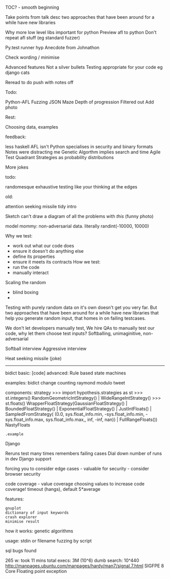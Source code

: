 TOC? - smooth beginning

Take points from talk desc
    two approaches that have been around for a while have new libraries

Why more low level libs important for python
Preview afl to python
Don't repeat afl stuff (eg standard fuzzer)

Py.test runner hyp
Anecdote from Johnathon

Check wording / minimise

Advanced features
Not a silver bullets
Testing appropriate for your code eg django cats

Reread to do
push with notes off

Todo:

Python-AFL
Fuzzing JSON
Maze
    Depth of progression
    Filtered out
Add photo

Rest:

Choosing data, examples

feedback:

less haskell
AFL
    isn't Python
    specialises in security and binary formats
Notes were distracting me
Genetic Algorthm implies search and time
Agile Test Quadrant
Strategies as probability distributions

More jokes


todo:

randomesque
exhaustive
testing like your
thinking at the edges



old:

attention seeking missile
tidy intro

Sketch
can't draw a diagram of all the problems with *this* (funny photo)

model mommy: non-adversarial data. literally randint(-10000, 10000)


Why we test:
- work out what our code does
- ensure it doesn't do anything else
- define its properties
- ensure it meets its contracts
How we test:
- run the code
- manually interact



Scaling the random

- blind boxing
-

Testing with purely random data on it's own doesn't get you very far. But
two approaches that have been around for a while have new libraries that
help you generate random input, that homes in on failing testcases.


We don't let developers manually test, We hire QAs to manually test our code, why let them choose test inputs?
Softballing, unimaginitive, non-adversarial


Softball interview
Aggressive interview


Heat seeking missile (joke)



---

bidict
    basic:
        [code]
    advanced:
        Rule based state machines

examples:
    bidict
    change counting
    raymond modulo tweet


components:
    strategy
        >>> import hypothesis.strategies as st
        >>> st.integers()
        RandomGeometricIntStrategy() | WideRangeIntStrategy()
        >>> st.floats()
        WrapperFloatStrategy(GaussianFloatStrategy() | BoundedFloatStrategy() | ExponentialFloatStrategy() | JustIntFloats() | SampledFromStrategy(
        (0.0, sys.float_info.min, -sys.float_info.min, -sys.float_info.max,
        sys.float_info.max,, inf, -inf, nan)) | FullRangeFloats())
        NastyFloats

    .example



Django

Reruns test many times
remembers failing cases
Dial down number of runs in dev
Django support


forcing you to consider edge cases
    - valuable for security
    - consider browser security



code coverage - value coverage
choosing values to increase code coverage!
timeout (hangs), default 5*average

features:

    gnuplot
    dictionary of input keywords
    crash explorer
    minimise result

how it works:
    genetic algorithms

usage:
    stdin or filename
    fuzzing by script

sql bugs found

265 w:
    took 11 mins
    total execs: 3M (10^6)
    dumb search: 10^440
    http://manpages.ubuntu.com/manpages/hardy/man7/signal.7.html
    SIGFPE        8       Core    Floating point exception
